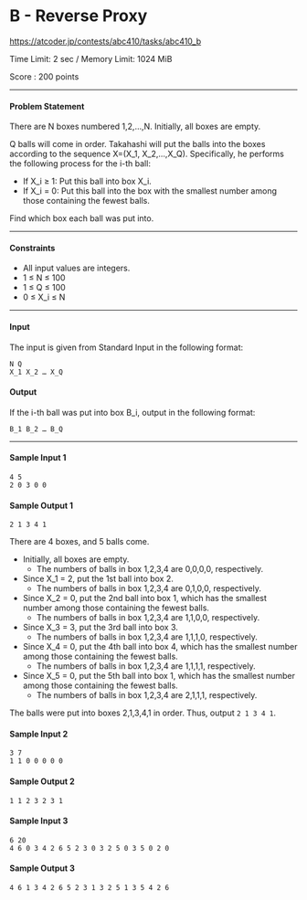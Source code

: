 # B - Reverse Proxy

https://atcoder.jp/contests/abc410/tasks/abc410_b

Time Limit: 2 sec / Memory Limit: 1024 MiB

Score : 200 points

---

#### Problem Statement
There are N boxes numbered 1,2,…,N. Initially, all boxes are empty.

Q balls will come in order.
Takahashi will put the balls into the boxes according to the sequence X=(X_1, X_2,…,X_Q).
Specifically, he performs the following process for the i-th ball:
- If X_i ≥ 1: Put this ball into box X_i​.
- If X_i = 0: Put this ball into the box with the smallest number among those containing the fewest balls.

Find which box each ball was put into.

---

#### Constraints
- All input values are integers.
- 1 ≤ N ≤ 100
- 1 ≤ Q ≤ 100
- 0 ≤ X_i​ ≤ N

---

#### Input
The input is given from Standard Input in the following format:
```
N Q
X_1​ X_2 … X_Q
```

#### Output
If the i-th ball was put into box B_i, output in the following format:
```
B_1 B_2 … B_Q
```

---

#### Sample Input 1
```
4 5
2 0 3 0 0
```
#### Sample Output 1
```
2 1 3 4 1
```
There are 4 boxes, and 5 balls come.
- Initially, all boxes are empty.
    - The numbers of balls in box 1,2,3,4 are 0,0,0,0, respectively.
- Since X_1 = 2, put the 1st ball into box 2.
    - The numbers of balls in box 1,2,3,4 are 0,1,0,0, respectively.
- Since X_2 = 0, put the 2nd ball into box 1, which has the smallest number among those containing the fewest balls.
    - The numbers of balls in box 1,2,3,4 are 1,1,0,0, respectively.
- Since X_3 = 3, put the 3rd ball into box 3.
    - The numbers of balls in box 1,2,3,4 are 1,1,1,0, respectively.
- Since X_4 = 0, put the 4th ball into box 4, which has the smallest number among those containing the fewest balls.
    - The numbers of balls in box 1,2,3,4 are 1,1,1,1, respectively.
- Since X_5 = 0, put the 5th ball into box 1, which has the smallest number among those containing the fewest balls.
    - The numbers of balls in box 1,2,3,4 are 2,1,1,1, respectively.

The balls were put into boxes 2,1,3,4,1 in order. Thus, output `2 1 3 4 1`.

#### Sample Input 2
```
3 7
1 1 0 0 0 0 0
```
#### Sample Output 2
```
1 1 2 3 2 3 1
```

#### Sample Input 3
```
6 20
4 6 0 3 4 2 6 5 2 3 0 3 2 5 0 3 5 0 2 0
```
#### Sample Output 3
```
4 6 1 3 4 2 6 5 2 3 1 3 2 5 1 3 5 4 2 6
```